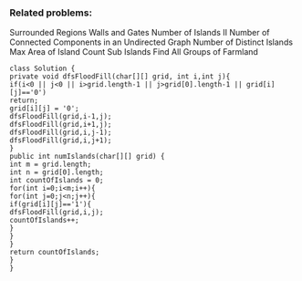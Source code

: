 ### Related problems:
Surrounded Regions
Walls and Gates
Number of Islands II
Number of Connected Components in an Undirected Graph
Number of Distinct Islands
Max Area of Island
Count Sub Islands
Find All Groups of Farmland
​
```
class Solution {
private void dfsFloodFill(char[][] grid, int i,int j){
if(i<0 || j<0 || i>grid.length-1 || j>grid[0].length-1 || grid[i][j]=='0')
return;
grid[i][j] = '0';
dfsFloodFill(grid,i-1,j);
dfsFloodFill(grid,i+1,j);
dfsFloodFill(grid,i,j-1);
dfsFloodFill(grid,i,j+1);
}
public int numIslands(char[][] grid) {
int m = grid.length;
int n = grid[0].length;
int countOfIslands = 0;
for(int i=0;i<m;i++){
for(int j=0;j<n;j++){
if(grid[i][j]=='1'){
dfsFloodFill(grid,i,j);
countOfIslands++;
}
}
}
return countOfIslands;
}
}
```